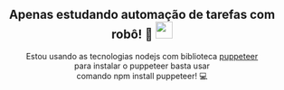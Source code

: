 <h2 align="center"> Apenas estudando automação de tarefas com robô! 🤖 <img   src="https://cdn.jsdelivr.net/gh/devicons/devicon/icons/javascript/javascript-original.svg" width="30px"></h2>
<p align="center"> Estou usando as tecnologias  nodejs com biblioteca <a href="https://www.npmjs.com/package/puppeteer">puppeteer</a> <br/>
                  para instalar o puppeteer basta usar <br/>  comando npm install puppeteer! 💻
</p>
